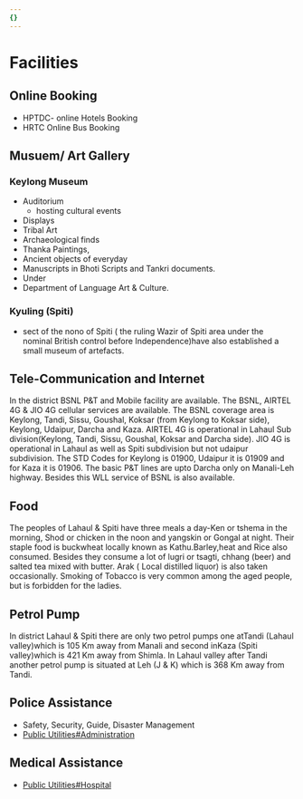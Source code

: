 ```yaml
---
{}
---
```

   
# Facilities   
## Online Booking   
* HPTDC- online Hotels Booking   
* HRTC Online Bus Booking   
## Musuem/ Art Gallery   
### Keylong Museum   
* Auditorium   
    * hosting cultural events   
* Displays   
* Tribal Art   
* Archaeological finds   
* Thanka Paintings,   
* Ancient objects of everyday   
* Manuscripts in Bhoti Scripts and Tankri documents.   
* Under   
* Department of Language Art & Culture.   
### Kyuling (Spiti)   
* sect of the nono of Spiti ( the ruling Wazir of Spiti area under the nominal British control before Independence)have also established a small museum of artefacts.   
   
## Tele-Communication and Internet   
   
In the district BSNL P&T and Mobile facility are available. The BSNL, AIRTEL 4G & JIO 4G cellular services are available. The BSNL coverage area is Keylong, Tandi, Sissu, Goushal, Koksar (from Keylong to Koksar side), Keylong, Udaipur, Darcha and Kaza. AIRTEL 4G is operational in Lahaul Sub division(Keylong, Tandi, Sissu, Goushal, Koksar and Darcha side). JIO 4G is operational in Lahaul as well as Spiti subdivision but not udaipur subdivision. The STD Codes for Keylong is 01900, Udaipur it is 01909 and for Kaza it is 01906. The basic P&T lines are upto Darcha only on Manali-Leh highway. Besides this WLL service of BSNL is also available.   
   
## Food   
   
The peoples of Lahaul & Spiti have three meals a day-Ken or tshema in the morning, Shod or chicken in the noon and yangskin or Gongal at night. Their staple food is buckwheat locally known as Kathu.Barley,heat and Rice also consumed. Besides they consume a lot of lugri or tsagti, chhang (beer) and salted tea mixed with butter. Arak ( Local distilled liquor) is also taken occasionally. Smoking of Tobacco is very common among the aged people, but is forbidden for the ladies.   
   
## Petrol Pump   
   
In district Lahaul & Spiti there are only two petrol pumps one atTandi (Lahaul valley)which is 105 Km away from Manali and second inKaza (Spiti valley)which is 421 Km away from Shimla. In Lahaul valley after Tandi another petrol pump is situated at Leh (J & K) which is 368 Km away from Tandi.   
   
## Police Assistance   
* Safety, Security, Guide, Disaster Management   
* [Public Utilities#Administration](../../../../01%20History%20of%20Himachal%20Pradesh/Z%20Districtwise%20History%20of%20Himachal%20Pradesh/07%20History%20of%20Lahaul%20Spiti/Public%20Utilities.md#administration)   
## Medical Assistance   
* [Public Utilities#Hospital](../../../../01%20History%20of%20Himachal%20Pradesh/Z%20Districtwise%20History%20of%20Himachal%20Pradesh/07%20History%20of%20Lahaul%20Spiti/Public%20Utilities.md#hospital)